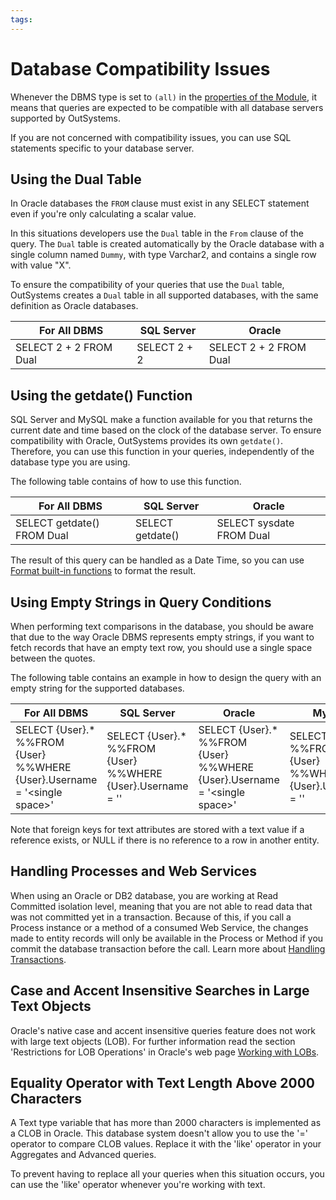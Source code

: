 ```yaml
---
tags: 
---
```


# Database Compatibility Issues

Whenever the DBMS type is set to `(all)` in the [properties of the Module](<../../lang/auto/Class.Module.final.md>), it means that queries are expected to be compatible with all database servers supported by OutSystems.

If you are not concerned with compatibility issues, you can use SQL statements specific to your database server.

## Using the Dual Table

In Oracle databases the `FROM` clause must exist in any SELECT statement even if you're only calculating a scalar value.

In this situations developers use the `Dual` table in the `From` clause of the query. The `Dual` table is created automatically by the Oracle database with a single column named `Dummy`, with type Varchar2, and contains a single row with value "X".

To ensure the compatibility of your queries that use the `Dual` table, OutSystems creates a `Dual` table in all supported databases, with the same definition as Oracle databases.

For All DBMS  |  SQL Server  |  Oracle
---|---|---
SELECT 2 + 2 FROM Dual  |  SELECT 2 + 2  |  SELECT 2 + 2 FROM Dual
  
## Using the getdate() Function

SQL Server and MySQL make a function available for you that returns the current date and time based on the clock of the database server. To ensure compatibility with Oracle, OutSystems provides its own `getdate()`. Therefore, you can use this function in your queries, independently of the database type you are using.

The following table contains of how to use this function.

For All DBMS  |  SQL Server  |  Oracle
---|---|---
SELECT getdate() FROM Dual  |  SELECT getdate()  |  SELECT sysdate FROM Dual
  
The result of this query can be handled as a Date Time, so you can use [Format built-in functions](<../../lang/auto/builtinfunction.Format.final.md#FormatDateTime>) to format the result.

## Using Empty Strings in Query Conditions

When performing text comparisons in the database, you should be aware that due to the way Oracle DBMS represents empty strings, if you want to fetch records that have an empty text row, you should use a single space between the quotes.

The following table contains an example in how to design the query with an empty string for the supported databases.

For All DBMS  |  SQL Server  |  Oracle  |  MySQL  
---|---|---|---  
SELECT {User}.* %%FROM {User} %%WHERE {User}.Username = '&lt;single space&gt;'  |  SELECT {User}.* %%FROM {User} %%WHERE {User}.Username = ''  |  SELECT {User}.* %%FROM {User} %%WHERE {User}.Username = '&lt;single space&gt;'  |  SELECT {User}.* %%FROM {User} %%WHERE {User}.Username = ''  
  
Note that foreign keys for text attributes are stored with a text value if a reference exists, or NULL if there is no reference to a row in another entity.

## Handling Processes and Web Services

When using an Oracle or DB2 database, you are working at Read Committed isolation level, meaning that you are not able to read data that was not committed yet in a transaction. Because of this, if you call a Process instance or a method of a consumed Web Service, the changes made to entity records will only be available in the Process or Method if you commit the database transaction before the call. Learn more about [Handling Transactions](<handling-transactions.md>).

## Case and Accent Insensitive Searches in Large Text Objects

Oracle's native case and accent insensitive queries feature does not work with large text objects (LOB). For further information read the section 'Restrictions for LOB Operations' in Oracle's web page [Working with LOBs](<http://download.oracle.com/docs/cd/B28359_01/appdev.111/b28393/adlob_working.htm#i1006278>).

## Equality Operator with Text Length Above 2000 Characters

A Text type variable that has more than 2000 characters is implemented as a CLOB in Oracle. This database system doesn't allow you to use the '=' operator to compare CLOB values. Replace it with the 'like' operator in your Aggregates and Advanced queries.

To prevent having to replace all your queries when this situation occurs, you can use the 'like' operator whenever you're working with text.
